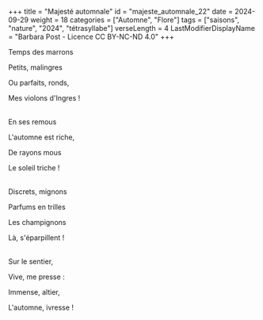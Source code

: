 +++
title = "Majesté automnale"
id = "majeste_automnale_22"
date = 2024-09-29
weight = 18
categories = ["Automne", "Flore"]
tags = ["saisons", "nature", "2024", "tétrasyllabe"]
verseLength = 4
LastModifierDisplayName = "Barbara Post - Licence CC BY-NC-ND 4.0"
+++

Temps des marrons

Petits, malingres

Ou parfaits, ronds,

Mes violons d'Ingres !

 \
En ses remous

L'automne est riche,

De rayons mous

Le soleil triche !

 \
Discrets, mignons

Parfums en trilles

Les champignons

Là, s'éparpillent !

 \
Sur le sentier,

Vive, me presse :

Immense, altier,

L'automne, ivresse !
